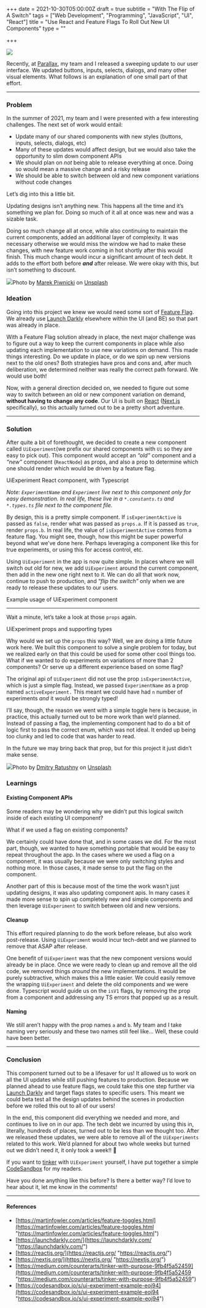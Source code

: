 +++
date = 2021-10-30T05:00:00Z
draft = true
subtitle = "With The Flip of A Switch"
tags = ["Web Development", "Programming", "JavaScript", "UI", "React"]
title = "Use React and Feature Flags To Roll Out New UI Components"
type = ""

+++

![](https://cdn-images-1.medium.com/max/1600/0*sViPWB4sXg5xE1TT)

Recently, at [Parallax](https://www.getparallax.com/), my team and I released a sweeping update to our user interface. We updated buttons, inputs, selects, dialogs, and many other visual elements. What follows is an explanation of one small part of that effort.

---

### Problem

In the summer of 2021, my team and I were presented with a few interesting challenges. The next set of work would entail:

- Update many of our shared components with new styles (buttons, inputs, selects, dialogs, etc)
- Many of these updates would affect design, but we would also take the opportunity to slim down component APIs
- We should plan on _not_ being able to release everything at once. Doing so would mean a massive change and a risky release
- We should be able to switch between old and new component variations without code changes

Let’s dig into this a little bit.

Updating designs isn’t anything new. This happens all the time and it’s something we plan for. Doing so much of it all at once was new and was a sizable task.

Doing so much change all at once, while also continuing to maintain the current components, added an additional layer of complexity. It was necessary otherwise we would miss the window we had to make these changes, with new feature work coming in hot shortly after this would finish. This much change would incur a significant amount of tech debt. It adds to the effort both before **_and_** after release. We were okay with this, but isn’t something to discount.

![](https://cdn-images-1.medium.com/max/1600/0*cPFx-0XPU4uapH0z)Photo by [Marek Piwnicki](https://unsplash.com/@marekpiwnicki?utm_source=medium&utm_medium=referral) on [Unsplash](https://unsplash.com?utm_source=medium&utm_medium=referral)

### Ideation

Going into this project we knew we would need some sort of [Feature Flag](https://martinfowler.com/articles/feature-toggles.html). We already use [Launch Darkly](https://launchdarkly.com/) elsewhere within the UI (and BE) so that part was already in place.

With a Feature Flag solution already in place, the next major challenge was to figure out a way to keep the current components in place while also updating each implementation to use new variations on demand. This made things interesting. Do we update in place, or do we spin up new versions next to the old ones? Both strategies have pros and cons and, after much deliberation, we determined neither was really the correct path forward. We would use both!

Now, with a general direction decided on, we needed to figure out some way to switch between an old or new component variation on demand, **without having to change any code**. Our UI is built on [React](https://reactjs.org/) ([Next.js](https://nextjs.org/) specifically), so this actually turned out to be a pretty short adventure.

---

### Solution

After quite a bit of forethought, we decided to create a new component called `UiExperiment`(we prefix our shared components with `Ui` so they are easy to pick out). This component would accept an _“old”_ component and a _“new”_ component (`ReactNode`) as props, and also a prop to determine which one should render which would be driven by a feature flag.

UiExperiment React component, with Typescript

_Note: `ExperimentName` and `Experiment` live next to this component only for easy demonstration. In real life, these live in a `*.constants.ts` and `*.types.ts` file next to the component file._

By design, this is a pretty simple component. If `isExperimentActive` is passed as `false`, render what was passed as `props.a`. If it is passed as `true`, render `props.b`. In real life, the value of `isExperimentActive` comes from a feature flag. You might see, though, how this might be super powerful beyond what we’ve done here. Perhaps leveraging a component like this for true experiments, or using this for access control, etc.

Using `UiExperiment` in the app is now quite simple. In places where we will switch out old for new, we add `UiExperiment` around the current component, then add in the new one right next to it. We can do all that work now, continue to push to production, and “_flip the switch”_ only when we are ready to release these updates to our users.

Example usage of UiExperiment component

---

Wait a minute, let’s take a look at those `props` again.

UiExperiment props and supporting types

Why would we set up the `props` this way? Well, we are doing a little future work here. We built this component to solve a single problem for today, but we realized early on that this could be used for some other cool things too. What if we wanted to do experiments on variations of more than 2 components? Or serve up a different experience based on some flag?

The original api of `UiExperiment` did not use the prop `isExperimentActive`, which is just a simple flag. Instead, we passed `ExperimentName` as a prop named `activeExperiment.` This meant we could have had `n` number of experiments _and_ it would be strongly typed!

I’ll say, though, the reason we went with a simple toggle here is because, in practice, this actually turned out to be more work than we’d planned. Instead of passing a flag, the implementing component had to do a bit of logic first to pass the correct enum, which was not ideal. It ended up being too clunky and led to code that was harder to read.

In the future we may bring back that prop, but for this project it just didn’t make sense.

![](https://cdn-images-1.medium.com/max/1600/0*KuSbG_9VWTVEbHJV)Photo by [Dmitry Ratushny](https://unsplash.com/@ratushny?utm_source=medium&utm_medium=referral) on [Unsplash](https://unsplash.com?utm_source=medium&utm_medium=referral)

### Learnings

#### Existing Component APIs

Some readers may be wondering why we didn’t put this logical switch inside of each existing UI component?

What if we used a flag on existing components?

We certainly could have done that, and in some cases we did. For the most part, though, we wanted to have something portable that would be easy to repeat throughout the app. In the cases where we used a flag on a component, it was usually because we were only switching styles and nothing more. In those cases, it made sense to put the flag on the component.

Another part of this is because most of the time the work wasn’t just updating designs, it was also updating component apis. In many cases it made more sense to spin up completely new and simple components and then leverage `UiExperiment` to switch between old and new versions.

#### Cleanup

This effort required planning to do the work before release, but also work post-release. Using `UiExperiment` would incur tech-debt and we planned to remove that ASAP after release.

One benefit of `UiExperiment` was that the new component versions would already be in place. Once we were ready to clean up and remove all the old code, we removed things _around_ the new implementations. It would be purely subtractive, which makes this a little easier. We could easily remove the wrapping `UiExperiment` and delete the old components and we were done. Typescript would guide us on the `isV1` flags, by removing the prop from a component and addressing any TS errors that popped up as a result.

#### Naming

We still aren’t happy with the prop names `a` and `b`. My team and I take naming very seriously and these two names still feel like… Well, these could have been better.

---

### Conclusion

This component turned out to be a lifesaver for us! It allowed us to work on all the UI updates while still pushing features to production. Because we planned ahead to use feature flags, we could take this one step further via [Launch Darkly](https://launchdarkly.com/) and target flags states to specific users. This meant we could beta test all the design updates behind the scenes in production before we rolled this out to all of our users!

In the end, this component did everything we needed and more, and continues to live on in our app. The tech debt we incurred by using this in, literally, hundreds of places, turned out to be less than we thought too. After we released these updates, we were able to remove all of the `UiExperiments` related to this work. We’d planned for about two whole weeks but turned out we didn’t need it, it only took a week!! 🎉

If you want to [tinker](https://medium.com/counterarts/tinker-with-purpose-9fb4f5a52459) with `UiExperiment` yourself, I have put together a simple [CodeSandbox](https://codesandbox.io/s/ui-experiment-example-eoj94) for my readers.

Have you done anything like this before? Is there a better way? I’d love to hear about it, let me know in the comments!

---

#### References

- [https://martinfowler.com/articles/feature-toggles.html](https://martinfowler.com/articles/feature-toggles.html "https://martinfowler.com/articles/feature-toggles.html")
- [https://launchdarkly.com/](https://launchdarkly.com/ "https://launchdarkly.com/")
- [https://reactjs.org/](https://reactjs.org/ "https://reactjs.org/")
- [https://nextjs.org/](https://nextjs.org/ "https://nextjs.org/")
- [https://medium.com/counterarts/tinker-with-purpose-9fb4f5a52459](https://medium.com/counterarts/tinker-with-purpose-9fb4f5a52459 "https://medium.com/counterarts/tinker-with-purpose-9fb4f5a52459")
- [https://codesandbox.io/s/ui-experiment-example-eoj94](https://codesandbox.io/s/ui-experiment-example-eoj94 "https://codesandbox.io/s/ui-experiment-example-eoj94")
